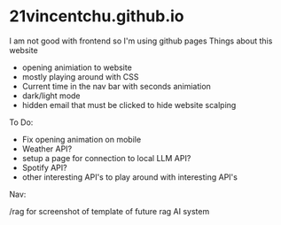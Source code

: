 # 21vincentchu.github.io
I am not good with frontend so I'm using github pages
Things about this website
- opening animiation to website
- mostly playing around with CSS
- Current time in the nav bar with seconds animiation
- dark/light mode
- hidden email that must be clicked to hide website scalping

To Do: 
- Fix opening animation on mobile
- Weather API?
- setup a page for connection to local LLM API?
- Spotify API?
- other interesting API's to play around with interesting API's

Nav:

/rag for screenshot of template of future rag AI system

